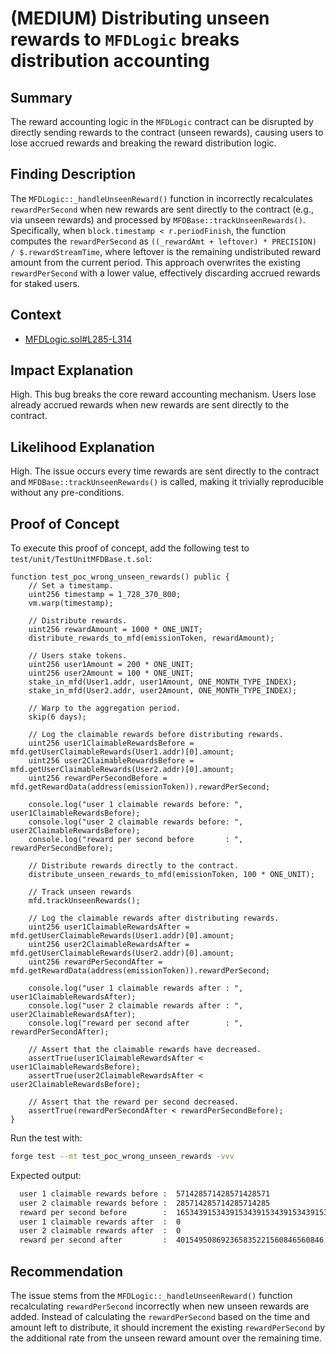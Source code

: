 # (MEDIUM) Distributing unseen rewards to `MFDLogic` breaks distribution accounting

## Summary

The reward accounting logic in the `MFDLogic` contract can be disrupted by directly sending rewards to the contract (unseen rewards), causing users to lose accrued rewards and breaking the reward distribution logic.

## Finding Description

The `MFDLogic::_handleUnseenReward()` function in incorrectly recalculates `rewardPerSecond` when new rewards are sent directly to the contract (e.g., via unseen rewards) and processed by `MFDBase::trackUnseenRewards()`. Specifically, when `block.timestamp < r.periodFinish`, the function computes the `rewardPerSecond` as `((_rewardAmt + leftover) * PRECISION) / $.rewardStreamTime`, where leftover is the remaining undistributed reward amount from the current period. This approach overwrites the existing `rewardPerSecond` with a lower value, effectively discarding accrued rewards for staked users.

## Context

- [MFDLogic.sol#L285-L314](https://github.com/cantina-competitions/defi-app-contracts/blob/main/src/dependencies/MultiFeeDistribution/MFDLogic.sol#L285-L314)

## Impact Explanation

High. This bug breaks the core reward accounting mechanism. Users lose already accrued rewards when new rewards are sent directly to the contract.

## Likelihood Explanation

High. The issue occurs every time rewards are sent directly to the contract and `MFDBase::trackUnseenRewards()` is called, making it trivially reproducible without any pre-conditions.

## Proof of Concept

To execute this proof of concept, add the following test to `test/unit/TestUnitMFDBase.t.sol`:

```solidity
function test_poc_wrong_unseen_rewards() public {
    // Set a timestamp.
    uint256 timestamp = 1_728_370_800;
    vm.warp(timestamp);

    // Distribute rewards.
    uint256 rewardAmount = 1000 * ONE_UNIT;
    distribute_rewards_to_mfd(emissionToken, rewardAmount);

    // Users stake tokens.
    uint256 user1Amount = 200 * ONE_UNIT;
    uint256 user2Amount = 100 * ONE_UNIT;
    stake_in_mfd(User1.addr, user1Amount, ONE_MONTH_TYPE_INDEX);
    stake_in_mfd(User2.addr, user2Amount, ONE_MONTH_TYPE_INDEX);

    // Warp to the aggregation period.
    skip(6 days);

    // Log the claimable rewards before distributing rewards.
    uint256 user1ClaimableRewardsBefore = mfd.getUserClaimableRewards(User1.addr)[0].amount;
    uint256 user2ClaimableRewardsBefore = mfd.getUserClaimableRewards(User2.addr)[0].amount;
    uint256 rewardPerSecondBefore = mfd.getRewardData(address(emissionToken)).rewardPerSecond;

    console.log("user 1 claimable rewards before: ", user1ClaimableRewardsBefore);
    console.log("user 2 claimable rewards before: ", user2ClaimableRewardsBefore);
    console.log("reward per second before       : ", rewardPerSecondBefore);

    // Distribute rewards directly to the contract.
    distribute_unseen_rewards_to_mfd(emissionToken, 100 * ONE_UNIT);

    // Track unseen rewards
    mfd.trackUnseenRewards();

    // Log the claimable rewards after distributing rewards.
    uint256 user1ClaimableRewardsAfter = mfd.getUserClaimableRewards(User1.addr)[0].amount;
    uint256 user2ClaimableRewardsAfter = mfd.getUserClaimableRewards(User2.addr)[0].amount;
    uint256 rewardPerSecondAfter = mfd.getRewardData(address(emissionToken)).rewardPerSecond;

    console.log("user 1 claimable rewards after : ", user1ClaimableRewardsAfter);
    console.log("user 2 claimable rewards after : ", user2ClaimableRewardsAfter);
    console.log("reward per second after        : ", rewardPerSecondAfter);

    // Assert that the claimable rewards have decreased.
    assertTrue(user1ClaimableRewardsAfter < user1ClaimableRewardsBefore);
    assertTrue(user2ClaimableRewardsAfter < user2ClaimableRewardsBefore);

    // Assert that the reward per second decreased.
    assertTrue(rewardPerSecondAfter < rewardPerSecondBefore);
}
```

Run the test with:

```bash
forge test --mt test_poc_wrong_unseen_rewards -vvv
```

Expected output:

```bash
  user 1 claimable rewards before :  571428571428571428571
  user 2 claimable rewards before :  285714285714285714285
  reward per second before        :  1653439153439153439153439153439153
  user 1 claimable rewards after  :  0
  user 2 claimable rewards after  :  0
  reward per second after         :  401549508692365835221560846560846
```

## Recommendation

The issue stems from the `MFDLogic::_handleUnseenReward()` function recalculating `rewardPerSecond` incorrectly when new unseen rewards are added. Instead of calculating the `rewardPerSecond` based on the time and amount left to distribute, it should increment the existing `rewardPerSecond` by the additional rate from the unseen reward amount over the remaining time.
